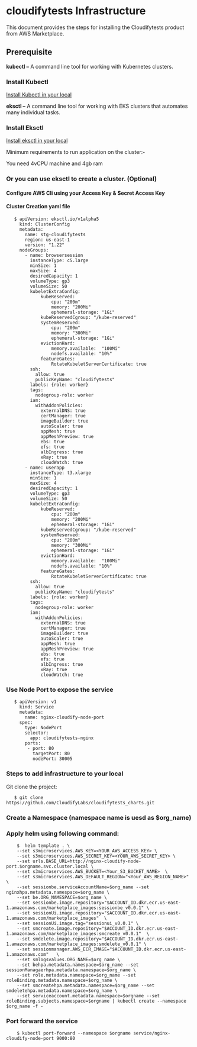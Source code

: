 # cloudifytests Infrastructure


This document provides the steps for installing the Cloudifytests product from AWS Marketplace.

## Prerequisite
**kubectl –** A command line tool for working with Kubernetes clusters.
### Install Kubectl
[Install Kubectl in your local](https://kubernetes.io/docs/tasks/tools/)

**eksctl –** A command line tool for working with EKS clusters that automates many individual tasks.
### Install Eksctl
[Install eksctl in your local](https://docs.aws.amazon.com/eks/latest/userguide/eksctl.html)

Minimum requirements to run application on the cluster:-

   You need 4vCPU machine and 4gb ram
   
### Or you can use eksctl to create a cluster. (Optional)
#### Configure AWS Cli using your Access Key & Secret Access Key

#### Cluster Creation yaml file

       $ apiVersion: eksctl.io/v1alpha5
         kind: ClusterConfig
         metadata:
           name: stg-cloudifytests
           region: us-east-1
           version: "1.22"
         nodeGroups:
           - name: browsersession
             instanceType: c5.large
             minSize: 1
             maxSize: 4
             desiredCapacity: 1
             volumeType: gp3
             volumeSize: 50
             kubeletExtraConfig:
                 kubeReserved:
                     cpu: "200m"
                     memory: "200Mi"
                     ephemeral-storage: "1Gi"
                 kubeReservedCgroup: "/kube-reserved"
                 systemReserved:
                     cpu: "200m"
                     memory: "300Mi"
                     ephemeral-storage: "1Gi"
                 evictionHard:
                     memory.available:  "100Mi"
                     nodefs.available: "10%"
                 featureGates:
                     RotateKubeletServerCertificate: true
             ssh:
               allow: true
               publicKeyName: "cloudifytests"
             labels: {role: worker}
             tags:
               nodegroup-role: worker
             iam:
               withAddonPolicies:
                 externalDNS: true
                 certManager: true
                 imageBuilder: true
                 autoScaler: true
                 appMesh: true
                 appMeshPreview: true
                 ebs: true
                 efs: true
                 albIngress: true
                 xRay: true
                 cloudWatch: true
           - name: userapp
             instanceType: t3.xlarge
             minSize: 1
             maxSize: 4
             desiredCapacity: 1
             volumeType: gp3
             volumeSize: 50
             kubeletExtraConfig:
                 kubeReserved:
                     cpu: "200m"
                     memory: "200Mi"
                     ephemeral-storage: "1Gi"
                 kubeReservedCgroup: "/kube-reserved"
                 systemReserved:
                     cpu: "200m"
                     memory: "300Mi"
                     ephemeral-storage: "1Gi"
                 evictionHard:
                     memory.available:  "100Mi"
                     nodefs.available: "10%"
                 featureGates:
                     RotateKubeletServerCertificate: true
             ssh:
               allow: true
               publicKeyName: "cloudifytests"
             labels: {role: worker}
             tags:
               nodegroup-role: worker
             iam:
               withAddonPolicies:
                 externalDNS: true
                 certManager: true
                 imageBuilder: true
                 autoScaler: true
                 appMesh: true
                 appMeshPreview: true
                 ebs: true
                 efs: true
                 albIngress: true
                 xRay: true
                 cloudWatch: true
                 
### Use Node Port to expose the service

   
       $ apiVersion: v1
         kind: Service
         metadata:
           name: nginx-cloudify-node-port
         spec:
           type: NodePort
           selector:
             app: cloudifytests-nginx
           ports:
            - port: 80
              targetPort: 80
              nodePort: 30005
         


### Steps to add infrastructure to your local

Git clone the project:

       $ git clone https://github.com/CloudifyLabs/cloudifytests_charts.git
       
  
### Create a Namespace (namespace name is uesd as $org_name)
   

### Apply helm using following command:

        $  helm template . \
        --set s3microservices.AWS_KEY=<YOUR_AWS_ACCESS_KEY> \
        --set s3microservices.AWS_SECRET_KEY=<YOUR_AWS_SECRET_KEY> \
        --set urls.BASE_URL=http://nginx-cloudify-node-port.$orgname.svc.cluster.local \
        --set s3microservices.AWS_BUCKET=<Your_S3_BUCKET_NAME>  \
        --set s3microservices.AWS_DEFAULT_REGION="<Your_AWS_REGION_NAME>" \
        --set sessionbe.serviceAccountName=$org_name --set nginxhpa.metadata.namespace=$org_name \
        --set be.ORG_NAMESPACE=$org_name \
        --set sessionbe.image.repository="$ACCOUNT_ID.dkr.ecr.us-east-1.amazonaws.com/marketplace_images:sessionbe_v0.0.1" \
        --set sessionUi.image.repository="$ACCOUNT_ID.dkr.ecr.us-east-1.amazonaws.com/marketplace_images"  \
        --set sessionUi.image.tag="sessionui_v0.0.1" \
        --set smcreate.image.repository="$ACCOUNT_ID.dkr.ecr.us-east-1.amazonaws.com/marketplace_images:smcreate_v0.0.1"  \
        --set smdelete.image.repository="$ACCOUNT_ID.dkr.ecr.us-east-1.amazonaws.com/marketplace_images:smdelete_v0.0.1" \
        --set sessionmanager.AWS_ECR_IMAGE="$ACCOUNT_ID.dkr.ecr.us-east-1.amazonaws.com"   \
        --set smlogsvalues.ORG_NAME=$org_name \
        --set behpa.metadata.namespace=$org_name --set sessionManagaerhpa.metadata.namespace=$org_name \
        --set role.metadata.namespace=$org_name --set roleBinding.metadata.namespace=$org_name \
        --set smcreatehpa.metadata.namespace=$org_name --set smdeletehpa.metadata.namespace=$org_name \
        --set serviceaccount.metadata.namespace=$orgname --set roleBinding.subjects.namespace=$orgname | kubectl create --namespace $org_name -f -
   

   
### Port forward the service 
   
        $ kubectl port-forward --namespace $orgname service/nginx-cloudify-node-port 9000:80
   
